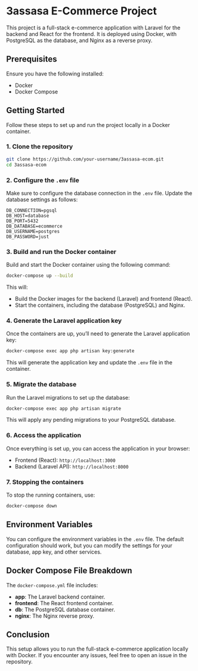 
# 3assasa E-Commerce Project

This project is a full-stack e-commerce application with Laravel for the backend and React for the frontend. It is deployed using Docker, with PostgreSQL as the database, and Nginx as a reverse proxy.

## Prerequisites

Ensure you have the following installed:

- Docker
- Docker Compose

## Getting Started

Follow these steps to set up and run the project locally in a Docker container.

### 1. Clone the repository

```bash
git clone https://github.com/your-username/3assasa-ecom.git
cd 3assasa-ecom
```

### 2. Configure the `.env` file

Make sure to configure the database connection in the `.env` file. Update the database settings as follows:

```env
DB_CONNECTION=pgsql
DB_HOST=database
DB_PORT=5432
DB_DATABASE=ecommerce
DB_USERNAME=postgres
DB_PASSWORD=just
```

### 3. Build and run the Docker container

Build and start the Docker container using the following command:

```bash
docker-compose up --build
```

This will:

- Build the Docker images for the backend (Laravel) and frontend (React).
- Start the containers, including the database (PostgreSQL) and Nginx.

### 4. Generate the Laravel application key

Once the containers are up, you’ll need to generate the Laravel application key:

```bash
docker-compose exec app php artisan key:generate
```

This will generate the application key and update the `.env` file in the container.

### 5. Migrate the database

Run the Laravel migrations to set up the database:

```bash
docker-compose exec app php artisan migrate
```

This will apply any pending migrations to your PostgreSQL database.

### 6. Access the application

Once everything is set up, you can access the application in your browser:

- Frontend (React): `http://localhost:3000`
- Backend (Laravel API): `http://localhost:8000`

### 7. Stopping the containers

To stop the running containers, use:

```bash
docker-compose down
```

## Environment Variables

You can configure the environment variables in the `.env` file. The default configuration should work, but you can modify the settings for your database, app key, and other services.

## Docker Compose File Breakdown

The `docker-compose.yml` file includes:

- **app**: The Laravel backend container.
- **frontend**: The React frontend container.
- **db**: The PostgreSQL database container.
- **nginx**: The Nginx reverse proxy.

## Conclusion

This setup allows you to run the full-stack e-commerce application locally with Docker. If you encounter any issues, feel free to open an issue in the repository.
